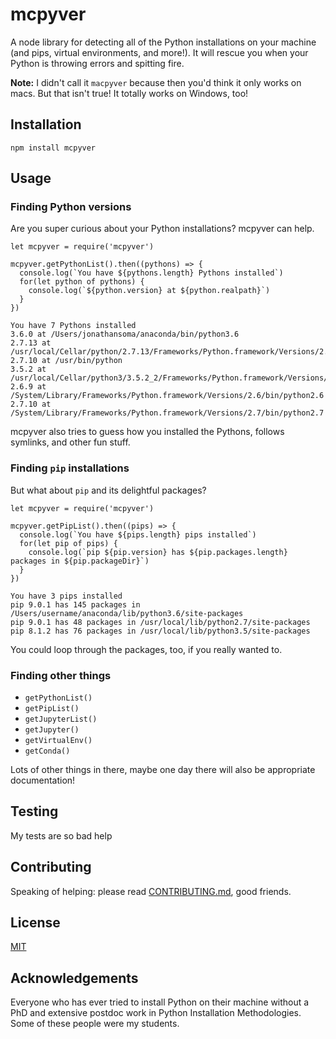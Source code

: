 # mcpyver

A node library for detecting all of the Python installations on your machine (and pips, virtual environments, and more!). It will rescue you when your Python is throwing errors and spitting fire.

**Note:** I didn't call it `macpyver` because then you'd think it only works on macs. But that isn't true! It totally works on Windows, too!

## Installation

    npm install mcpyver

## Usage

### Finding Python versions

Are you super curious about your Python installations? mcpyver can help.

```node
let mcpyver = require('mcpyver')

mcpyver.getPythonList().then((pythons) => {
  console.log(`You have ${pythons.length} Pythons installed`)
  for(let python of pythons) {
    console.log(`${python.version} at ${python.realpath}`)
  }
})
```

    You have 7 Pythons installed
    3.6.0 at /Users/jonathansoma/anaconda/bin/python3.6
    2.7.13 at /usr/local/Cellar/python/2.7.13/Frameworks/Python.framework/Versions/2.7/bin/python2.7
    2.7.10 at /usr/bin/python
    3.5.2 at /usr/local/Cellar/python3/3.5.2_2/Frameworks/Python.framework/Versions/3.5/bin/python3.5
    2.6.9 at /System/Library/Frameworks/Python.framework/Versions/2.6/bin/python2.6
    2.7.10 at /System/Library/Frameworks/Python.framework/Versions/2.7/bin/python2.7

mcpyver also tries to guess how you installed the Pythons, follows symlinks, and other fun stuff.

### Finding `pip` installations

But what about `pip` and its delightful packages?

```node
let mcpyver = require('mcpyver')

mcpyver.getPipList().then((pips) => {
  console.log(`You have ${pips.length} pips installed`)
  for(let pip of pips) {
    console.log(`pip ${pip.version} has ${pip.packages.length} packages in ${pip.packageDir}`)
  }
})
```

    You have 3 pips installed
    pip 9.0.1 has 145 packages in /Users/username/anaconda/lib/python3.6/site-packages
    pip 9.0.1 has 48 packages in /usr/local/lib/python2.7/site-packages
    pip 8.1.2 has 76 packages in /usr/local/lib/python3.5/site-packages

You could loop through the packages, too, if you really wanted to.

### Finding other things

* `getPythonList()`
* `getPipList()`
* `getJupyterList()`
* `getJupyter()`
* `getVirtualEnv()`
* `getConda()`

Lots of other things in there, maybe one day there will also be appropriate documentation!

## Testing

My tests are so bad help

## Contributing

Speaking of helping: please read [CONTRIBUTING.md](CONTRIBUTING.md), good friends.

## License

[MIT](LICENSE.md)

## Acknowledgements

Everyone who has ever tried to install Python on their machine without a PhD and extensive postdoc work in Python Installation Methodologies. Some of these people were my students.